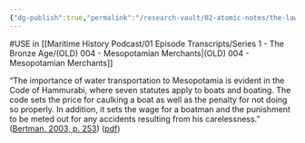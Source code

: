 ```yaml
---
{"dg-publish":true,"permalink":"/research-vault/02-atomic-notes/the-law-code-of-hammurabi-has-seven-statutes-that-apply-to-boats/"}
---
```


#USE in [[Maritime History Podcast/01 Episode Transcripts/Series 1 - The Bronze Age/(OLD) 004 - Mesopotamian Merchants\|(OLD) 004 - Mesopotamian Merchants]]

“The importance of water transportation to Mesopotamia is evident in the Code of Hammurabi, where seven statutes apply to boats and boating. The code sets the price for caulking a boat as well as the penalty for not doing so properly. In addition, it sets the wage for a boatman and the punishment to be meted out for any accidents resulting from his carelessness.” ([Bertman, 2003, p. 253](zotero://select/library/items/YPMHZBXL)) ([pdf](zotero://open-pdf/library/items/X3CHJ4P3?page=266&annotation=FAICHMQE))